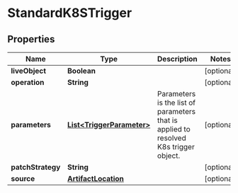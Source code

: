 

# StandardK8STrigger

## Properties

Name | Type | Description | Notes
------------ | ------------- | ------------- | -------------
**liveObject** | **Boolean** |  |  [optional]
**operation** | **String** |  |  [optional]
**parameters** | [**List&lt;TriggerParameter&gt;**](TriggerParameter.md) | Parameters is the list of parameters that is applied to resolved K8s trigger object. |  [optional]
**patchStrategy** | **String** |  |  [optional]
**source** | [**ArtifactLocation**](ArtifactLocation.md) |  |  [optional]



